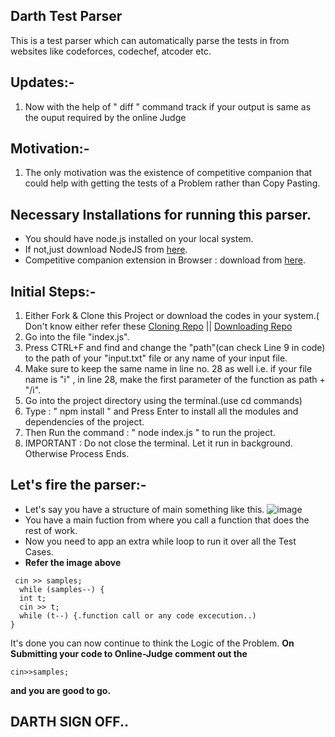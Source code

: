 ## Darth Test Parser
This is a test parser which can automatically parse the tests in from websites like codeforces, codechef, atcoder etc.
## Updates:-
1. Now with the help of " diff " command track if your output is same as the ouput required by the online Judge
## Motivation:-
1. The only motivation was the existence of competitive companion that could help with getting the tests of a Problem rather than Copy Pasting.
## Necessary Installations for running this parser.
- You should have node.js installed on your local system. 
- If not,just download NodeJS from <a href="https://nodejs.org/en/">here</a>.
- Competitive companion extension in Browser : download from <a href="https://chrome.google.com/webstore/detail/competitive-companion/cjnmckjndlpiamhfimnnjmnckgghkjbl">here</a>.
## Initial Steps:-
1. Either Fork & Clone this Project or download the codes in your system.( Don't know either refer these <a href='https://docs.github.com/en/repositories/creating-and-managing-repositories/cloning-a-repository'>Cloning Repo</a> || <a href='https://helpdeskgeek.com/how-to/how-to-download-files-and-view-code-from-github/#:~:text=To%20do%20so%2C%20follow%20these%20steps%3A%201%20Search,contains%20the%20most%20recent%20code%2C%20but%20not%20always.'>Downloading Repo</a>
2. Go into the file "index.js".
3. Press CTRL+F and find and change the "path"(can check Line 9 in code) to the path of your "input.txt" file or any name of your input file. 
4. Make sure to keep the same name in line no. 28 as well i.e. if your file name is "i" , in line 28, make the first parameter of the function as path + "/i".
5. Go into the project directory using the terminal.(use cd commands)
6. Type : " npm install " and Press Enter to install all the modules and dependencies of the project.
7. Then Run the command : " node index.js " to run the project.
8. IMPORTANT : Do not close the terminal. Let it run in background. Otherwise Process Ends.

## Let's fire the parser:-
- Let's say you have a structure of main something like this.
![image](https://user-images.githubusercontent.com/75901017/199092318-3d2c085b-dcb8-44ba-88ef-58fb0f5ef204.png)
- You have a main fuction from where you call a function that does the rest of work.
- Now you need to app an extra while loop to run it over all the Test Cases.
- <strong>Refer the image above</strong>
```int samples = 1;
 cin >> samples;
  while (samples--) {
  int t;
  cin >> t;
  while (t--) {.function call or any code excecution..)
}
```
It's done you can now continue to think the Logic of the Problem.
<strong>On Submitting your code to Online-Judge comment out the </strong>
  ```
  cin>>samples;
  
```
<strong>  and you are good to go.</strong>
## DARTH SIGN OFF..
